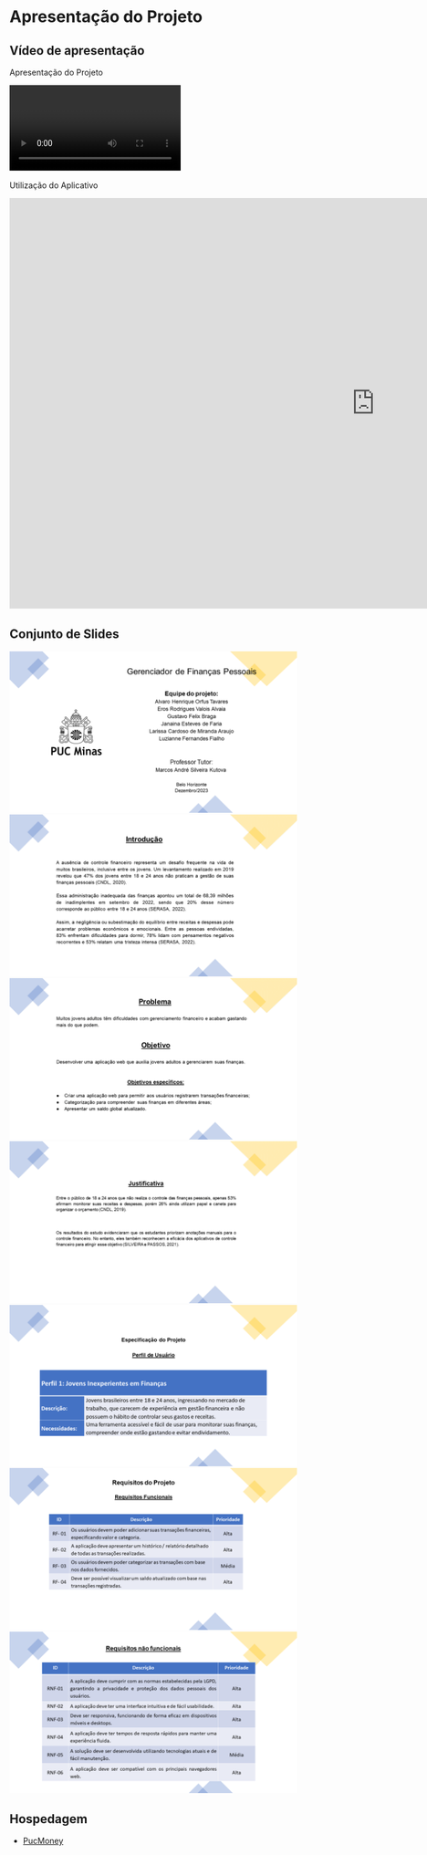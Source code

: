 # Apresentação do Projeto

## Vídeo de apresentação

Apresentação do Projeto

<video controls>
  <source src="midia/apresentacao.mp4" type="video/mp4">
</video>

Utilização do Aplicativo

<iframe src="https://player.vimeo.com/video/893033265?badge=0&amp;autopause=0&amp;player_id=0&amp;app_id=58479" width="1280" height="720" frameborder="0" allow="autoplay; fullscreen; picture-in-picture" title="aplicativo"></iframe>


## Conjunto de Slides

![Capa Slide1](https://github.com/ICEI-PUC-Minas-PMV-ADS/pmv-ads-2023-2-e1-proj-web-t7-financas-pessoais/blob/main/apresentacao/imgs/Slide1.PNG "Capa Slide1")
![Slide2](https://github.com/ICEI-PUC-Minas-PMV-ADS/pmv-ads-2023-2-e1-proj-web-t7-financas-pessoais/blob/main/apresentacao/imgs/Slide2.PNG "Slide2")
![Slide3](https://github.com/ICEI-PUC-Minas-PMV-ADS/pmv-ads-2023-2-e1-proj-web-t7-financas-pessoais/blob/main/apresentacao/imgs/Slide3.PNG "Slide3")
![Slide4](https://github.com/ICEI-PUC-Minas-PMV-ADS/pmv-ads-2023-2-e1-proj-web-t7-financas-pessoais/blob/main/apresentacao/imgs/Slide4.PNG "Slide4")
![Slide5](https://github.com/ICEI-PUC-Minas-PMV-ADS/pmv-ads-2023-2-e1-proj-web-t7-financas-pessoais/blob/main/apresentacao/imgs/Slide5.PNG "Slide5")
![Slide6](https://github.com/ICEI-PUC-Minas-PMV-ADS/pmv-ads-2023-2-e1-proj-web-t7-financas-pessoais/blob/main/apresentacao/imgs/Slide6.PNG "Slide6")
![Slide7](https://github.com/ICEI-PUC-Minas-PMV-ADS/pmv-ads-2023-2-e1-proj-web-t7-financas-pessoais/blob/main/apresentacao/imgs/Slide7.PNG "Slide7")


## Hospedagem

* <a href="https://icei-puc-minas-pmv-ads.github.io/pmv-ads-2023-2-e1-proj-web-t7-financas-pessoais/codigo-fonte/src/login.html">PucMoney</a> 

